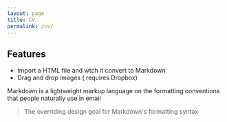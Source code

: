```yaml
---
layout: page
title: CV
permalink: /cv/
---
```


## Features
- Import a HTML file and wtch it convert to Markdown
- Drag and drop images ( requires Dropbox)


Markdown is a lightweight markup language on the formatting conventions that people naturally use in email

> The overriding design goal for Markdown's
> formatting syntax
